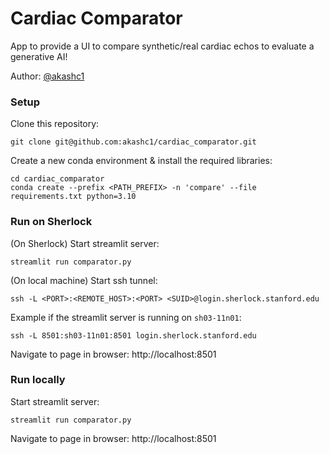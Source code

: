 # Cardiac Comparator
App to provide a UI to compare synthetic/real cardiac echos to evaluate a generative AI!

Author: [@akashc1](https://github.com/akashc1)


### Setup
Clone this repository:
```
git clone git@github.com:akashc1/cardiac_comparator.git
```

Create a new conda environment & install the required libraries:
```
cd cardiac_comparator
conda create --prefix <PATH_PREFIX> -n 'compare' --file requirements.txt python=3.10
```

### Run on Sherlock
(On Sherlock) Start streamlit server:
```
streamlit run comparator.py
```

(On local machine) Start ssh tunnel:
```
ssh -L <PORT>:<REMOTE_HOST>:<PORT> <SUID>@login.sherlock.stanford.edu
```

Example if the streamlit server is running on `sh03-11n01`:
```
ssh -L 8501:sh03-11n01:8501 login.sherlock.stanford.edu
```

Navigate to page in browser: http://localhost:8501

### Run locally
Start streamlit server:
```
streamlit run comparator.py
```

Navigate to page in browser: http://localhost:8501
